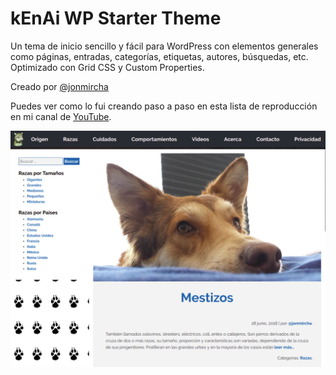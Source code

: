 # kEnAi WP Starter Theme

Un tema de inicio sencillo y fácil para WordPress con elementos generales como páginas, entradas, categorías, etiquetas, autores, búsquedas, etc. Optimizado con Grid CSS y Custom Properties.

Creado por [@jonmircha](https://jonmircha.com)

Puedes ver como lo fui creando paso a paso en esta lista de reproducción en mi canal de [YouTube](https://www.youtube.com/watch?v=iuW5mBqcz38&list=PLvq-jIkSeTUatjsaQ8ZxqsQGrBNOWXDoG).

![kEnAi WP Starter Theme](./screenshot.png)
